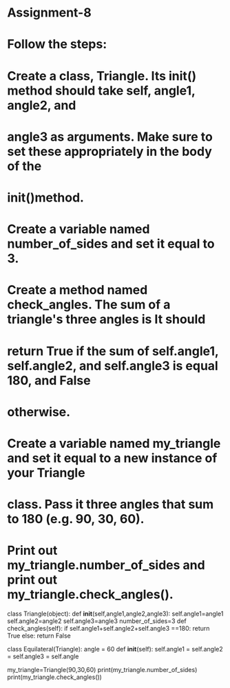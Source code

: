 # Assignment-8
 # Follow the steps:
 # Create a class, Triangle. Its __init__() method should take self, angle1, angle2, and
 # angle3 as arguments. Make sure to set these appropriately in the body of the
 #  __init__()method.
 # Create a variable named number_of_sides and set it equal to 3.
 # Create a method named check_angles. The sum of a triangle&#39;s three angles is It should
 # return True if the sum of self.angle1, self.angle2, and self.angle3 is equal 180, and False
 # otherwise.
 # Create a variable named my_triangle and set it equal to a new instance of your Triangle
 # class. Pass it three angles that sum to 180 (e.g. 90, 30, 60).
 # Print out my_triangle.number_of_sides and print out my_triangle.check_angles().
 
 class Triangle(object):
     def __init__(self,angle1,angle2,angle3):
         self.angle1=angle1
         self.angle2=angle2
         self.angle3=angle3
     number_of_sides=3
     def check_angles(self):
         if self.angle1+self.angle2+self.angle3 ==180:
            return True
         else:
           return False

class Equilateral(Triangle):
    angle = 60
    def __init__(self):
       self.angle1 = self.angle2 = self.angle3 = self.angle

my_triangle=Triangle(90,30,60)
print(my_triangle.number_of_sides)
print(my_triangle.check_angles())


